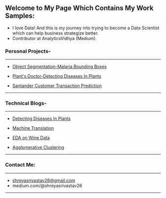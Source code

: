 ## Welcome to My Page Which Contains My Work Samples:

- I love Data! And this is my journey into trying to become a Data Scientist which can help business strategize better.
- Contributor at AnalyticsVidhya (Medium).


### Personal Projects-

---

- [Object Segmentation-Malaria Bounding Boxes](https://github.com/ShreyaSrivastav00/object-segmentation)


- [Plant's Doctor-Detecting Diseases In Plants](https://github.com/ShreyaSrivastav00/plant-disease-detection)


- [Santander Customer Transaction Prediction](https://github.com/ShreyaSrivastav00/Santander-customer-transaction-prediction)

---

### Technical Blogs-

---

- [Detecting Diseases In Plants](https://medium.com/analytics-vidhya/plants-doctor-detecting-diseases-in-plants-e5c44c569bdb)

- [Machine Translation](https://medium.com/analytics-vidhya/machine-translation-encoder-decoder-model-7e4867377161)

- [EDA on Wine Data](https://medium.com/@shreyasrivastav26/exploratory-data-analysis-on-wine-data-set-46ff17a42cd4)

- [Agglomerative Clustering](https://medium.com/@shreyasrivastav26/agglomerative-clustering-d37f2610893)

---

### Contact Me:
---

- shreyasrivastav26@gmail.com
- medium.com/@shreyasrivastav26

---
